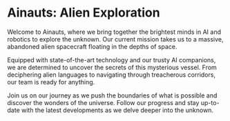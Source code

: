 <!--
Write me markdown content of website with wallpaper:

"A team of Ainauts and their AI companions exploring a massive, abandoned alien spacecraft floating in the depths of space."

The header of the page should not be copy of the text but rather a real content of the website which is using this wallpaper.
-->

<!--font:Montserrat-->

# Ainauts: Alien Exploration

Welcome to Ainauts, where we bring together the brightest minds in AI and robotics to explore the unknown. Our current mission takes us to a massive, abandoned alien spacecraft floating in the depths of space.

Equipped with state-of-the-art technology and our trusty AI companions, we are determined to uncover the secrets of this mysterious vessel. From deciphering alien languages to navigating through treacherous corridors, our team is ready for anything.

Join us on our journey as we push the boundaries of what is possible and discover the wonders of the universe. Follow our progress and stay up-to-date with the latest developments as we delve deeper into the unknown.
